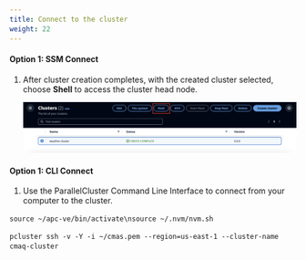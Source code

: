 ```yaml
---
title: Connect to the cluster
weight: 22
--- 
```


#### Option 1: SSM Connect 

1. After cluster creation completes, with the created cluster selected, choose **Shell** to access the cluster head node.

    ![Connect cluster - shell](/static/images/1-connectcluster-shell.png)


#### Option 1: CLI Connect

1. Use the ParallelCluster Command Line Interface to connect from your computer to the cluster.

`source ~/apc-ve/bin/activate\nsource ~/.nvm/nvm.sh`

`pcluster ssh -v -Y -i ~/cmas.pem --region=us-east-1 --cluster-name cmaq-cluster`



